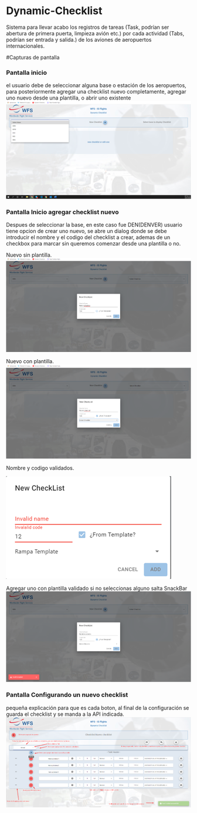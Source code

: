 # Dynamic-Checklist
Sistema para llevar acabo los registros de tareas (Task, podrían ser abertura de primera puerta, limpieza avión etc.) por cada actividad (Tabs, podrían ser entrada y salida.) de los aviones de aeropuertos internacionales.



#Capturas de pantalla
### Pantalla inicio
el usuario debe de seleccionar alguna base o estación de los aeropuertos, para posteriormente agregar una checklist nuevo completamente, agregar uno nuevo desde una plantilla, o abrir uno existente
<img src="Capturas/Pantalla_Inicio.png">

### Pantalla Inicio agregar checklist nuevo
Despues de seleccionar la base, en este caso fue DEN(DENVER) usuario tiene opcion de crear uno nuevo, se abre un dialog donde se debe introducir el nombre y el codigo del checklist a crear, ademas de un checkbox para marcar sin queremos comenzar desde una plantilla o no.

Nuevo sin plantilla.
<img src="Capturas/Pantalla_AgregarNuevoTemplate.png">

Nuevo con plantilla.
<img src="Capturas/Pantalla_AgregarNuevo.png">

Nombre y codigo validados.

<img src="Capturas/invalidName.png">

Agregar uno con plantilla validado si no seleccionas alguno salta SnackBar
<img src="Capturas/invalidTemplate.png">

### Pantalla Configurando un nuevo checklist
pequeña explicación para que es cada boton, al final de la configuración se guarda el checklist y se manda a la API indicada.
<img src="Capturas/ConfigurandoCheck.png">

